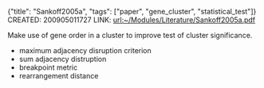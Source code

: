 {"title": "Sankoff2005a", "tags": ["paper", "gene_cluster", "statistical_test"]}
CREATED: 200905011727
LINK: <url:~/Modules/Literature/Sankoff2005a.pdf>

Make use of gene order in a cluster to improve test of cluster significance.
 * maximum adjacency disruption criterion
 * sum adjacency distruption
 * breakpoint metric
 * rearrangement distance
